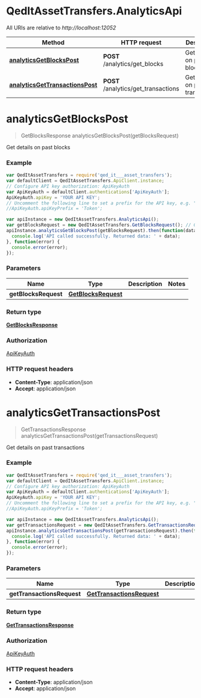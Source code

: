 # QedItAssetTransfers.AnalyticsApi

All URIs are relative to *http://localhost:12052*

Method | HTTP request | Description
------------- | ------------- | -------------
[**analyticsGetBlocksPost**](AnalyticsApi.md#analyticsGetBlocksPost) | **POST** /analytics/get_blocks | Get details on past blocks
[**analyticsGetTransactionsPost**](AnalyticsApi.md#analyticsGetTransactionsPost) | **POST** /analytics/get_transactions | Get details on past transactions


<a name="analyticsGetBlocksPost"></a>
# **analyticsGetBlocksPost**
> GetBlocksResponse analyticsGetBlocksPost(getBlocksRequest)

Get details on past blocks

### Example
```javascript
var QedItAssetTransfers = require('qed_it___asset_transfers');
var defaultClient = QedItAssetTransfers.ApiClient.instance;
// Configure API key authorization: ApiKeyAuth
var ApiKeyAuth = defaultClient.authentications['ApiKeyAuth'];
ApiKeyAuth.apiKey = 'YOUR API KEY';
// Uncomment the following line to set a prefix for the API key, e.g. "Token" (defaults to null)
//ApiKeyAuth.apiKeyPrefix = 'Token';

var apiInstance = new QedItAssetTransfers.AnalyticsApi();
var getBlocksRequest = new QedItAssetTransfers.GetBlocksRequest(); // GetBlocksRequest | 
apiInstance.analyticsGetBlocksPost(getBlocksRequest).then(function(data) {
  console.log('API called successfully. Returned data: ' + data);
}, function(error) {
  console.error(error);
});

```

### Parameters

Name | Type | Description  | Notes
------------- | ------------- | ------------- | -------------
 **getBlocksRequest** | [**GetBlocksRequest**](GetBlocksRequest.md)|  | 

### Return type

[**GetBlocksResponse**](GetBlocksResponse.md)

### Authorization

[ApiKeyAuth](../README.md#ApiKeyAuth)

### HTTP request headers

 - **Content-Type**: application/json
 - **Accept**: application/json

<a name="analyticsGetTransactionsPost"></a>
# **analyticsGetTransactionsPost**
> GetTransactionsResponse analyticsGetTransactionsPost(getTransactionsRequest)

Get details on past transactions

### Example
```javascript
var QedItAssetTransfers = require('qed_it___asset_transfers');
var defaultClient = QedItAssetTransfers.ApiClient.instance;
// Configure API key authorization: ApiKeyAuth
var ApiKeyAuth = defaultClient.authentications['ApiKeyAuth'];
ApiKeyAuth.apiKey = 'YOUR API KEY';
// Uncomment the following line to set a prefix for the API key, e.g. "Token" (defaults to null)
//ApiKeyAuth.apiKeyPrefix = 'Token';

var apiInstance = new QedItAssetTransfers.AnalyticsApi();
var getTransactionsRequest = new QedItAssetTransfers.GetTransactionsRequest(); // GetTransactionsRequest | 
apiInstance.analyticsGetTransactionsPost(getTransactionsRequest).then(function(data) {
  console.log('API called successfully. Returned data: ' + data);
}, function(error) {
  console.error(error);
});

```

### Parameters

Name | Type | Description  | Notes
------------- | ------------- | ------------- | -------------
 **getTransactionsRequest** | [**GetTransactionsRequest**](GetTransactionsRequest.md)|  | 

### Return type

[**GetTransactionsResponse**](GetTransactionsResponse.md)

### Authorization

[ApiKeyAuth](../README.md#ApiKeyAuth)

### HTTP request headers

 - **Content-Type**: application/json
 - **Accept**: application/json

